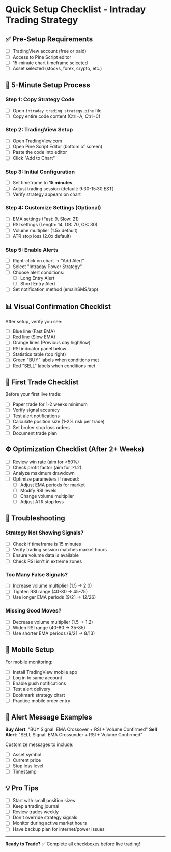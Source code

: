 # Quick Setup Checklist - Intraday Trading Strategy

## ✅ Pre-Setup Requirements
- [ ] TradingView account (free or paid)
- [ ] Access to Pine Script editor
- [ ] 15-minute chart timeframe selected
- [ ] Asset selected (stocks, forex, crypto, etc.)

## 🚀 5-Minute Setup Process

### Step 1: Copy Strategy Code
- [ ] Open `intraday_trading_strategy.pine` file
- [ ] Copy entire code content (Ctrl+A, Ctrl+C)

### Step 2: TradingView Setup
- [ ] Open TradingView.com
- [ ] Open Pine Script Editor (bottom of screen)
- [ ] Paste the code into editor
- [ ] Click "Add to Chart"

### Step 3: Initial Configuration
- [ ] Set timeframe to **15 minutes**
- [ ] Adjust trading session (default: 9:30-15:30 EST)
- [ ] Verify strategy appears on chart

### Step 4: Customize Settings (Optional)
- [ ] EMA settings (Fast: 9, Slow: 21)
- [ ] RSI settings (Length: 14, OB: 70, OS: 30)
- [ ] Volume multiplier (1.5x default)
- [ ] ATR stop loss (2.0x default)

### Step 5: Enable Alerts
- [ ] Right-click on chart → "Add Alert"
- [ ] Select "Intraday Power Strategy"
- [ ] Choose alert conditions:
  - [ ] Long Entry Alert
  - [ ] Short Entry Alert
- [ ] Set notification method (email/SMS/app)

## 📊 Visual Confirmation Checklist

After setup, verify you see:
- [ ] Blue line (Fast EMA)
- [ ] Red line (Slow EMA) 
- [ ] Orange lines (Previous day high/low)
- [ ] RSI indicator panel below
- [ ] Statistics table (top right)
- [ ] Green "BUY" labels when conditions met
- [ ] Red "SELL" labels when conditions met

## 🎯 First Trade Checklist

Before your first live trade:
- [ ] Paper trade for 1-2 weeks minimum
- [ ] Verify signal accuracy
- [ ] Test alert notifications
- [ ] Calculate position size (1-2% risk per trade)
- [ ] Set broker stop loss orders
- [ ] Document trade plan

## ⚙️ Optimization Checklist (After 2+ Weeks)

- [ ] Review win rate (aim for >50%)
- [ ] Check profit factor (aim for >1.2)
- [ ] Analyze maximum drawdown
- [ ] Optimize parameters if needed:
  - [ ] Adjust EMA periods for market
  - [ ] Modify RSI levels
  - [ ] Change volume multiplier
  - [ ] Adjust ATR stop loss

## 🔧 Troubleshooting

### Strategy Not Showing Signals?
- [ ] Check if timeframe is 15 minutes
- [ ] Verify trading session matches market hours
- [ ] Ensure volume data is available
- [ ] Check RSI isn't in extreme zones

### Too Many False Signals?
- [ ] Increase volume multiplier (1.5 → 2.0)
- [ ] Tighten RSI range (40-80 → 45-75)
- [ ] Use longer EMA periods (9/21 → 12/26)

### Missing Good Moves?
- [ ] Decrease volume multiplier (1.5 → 1.2)
- [ ] Widen RSI range (40-80 → 35-85)
- [ ] Use shorter EMA periods (9/21 → 8/13)

## 📱 Mobile Setup

For mobile monitoring:
- [ ] Install TradingView mobile app
- [ ] Log in to same account
- [ ] Enable push notifications
- [ ] Test alert delivery
- [ ] Bookmark strategy chart
- [ ] Practice mobile order entry

## 🔔 Alert Message Examples

**Buy Alert**: "BUY Signal: EMA Crossover + RSI + Volume Confirmed"
**Sell Alert**: "SELL Signal: EMA Crossunder + RSI + Volume Confirmed"

Customize messages to include:
- [ ] Asset symbol
- [ ] Current price
- [ ] Stop loss level
- [ ] Timestamp

## 💡 Pro Tips

- [ ] Start with small position sizes
- [ ] Keep a trading journal
- [ ] Review trades weekly
- [ ] Don't override strategy signals
- [ ] Monitor during active market hours
- [ ] Have backup plan for internet/power issues

---

**Ready to Trade?** ✅ Complete all checkboxes before live trading!